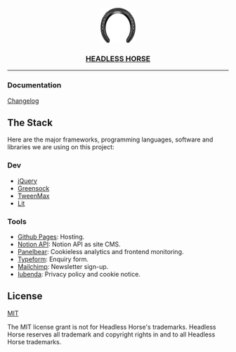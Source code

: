 <div align="center">
  <br>
  <a href="https://headless.horse"><img src="./assets/media/images/horseshoe.png" alt="Headless Horse" width="80" height="80"/></a>
  <br>
  <h3><a href="https://headless.horse">HEADLESS HORSE</a></h3>
</div>

* * *

### Documentation

[Changelog](CHANGELOG.md)

## The Stack

Here are the major frameworks, programming languages, software and libraries we are using on this project:

### Dev

-   [jQuery](https://jquery.com)
-   [Greensock](https://greensock.com)
-   [TweenMax](https://greensock.com/tweenmax)
-   [Lit](https://lit.dev)

### Tools

-   [Github Pages](https://docs.github.com/en/pages): Hosting.
-   [Notion API](https://developers.notion.com): Notion API as site CMS.
-   [Panelbear](https://panelbear.com): Cookieless analytics and frontend monitoring.
-   [Typeform](https://typeform.com): Enquiry form.
-   [Mailchimp](https://mailchimp.com): Newsletter sign-up.
-   [Iubenda](https://iubenda.com): Privacy policy and cookie notice.

## License

[MIT](https://choosealicense.com/licenses/mit)

The MIT license grant is not for Headless Horse's trademarks. Headless Horse reserves all trademark and copyright rights in and to all Headless Horse trademarks.
